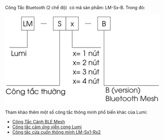 ﻿Công Tắc Bluetooth (2 chế độ)  có mã sản phẩm: LM-Sx-B. Trong đó:

![ct_dual_mode](Aspose.Words.3ab73887-7174-4ac4-b203-f12723b876e8.001.png)

Tham khảo thêm một số công tắc thông minh phổ biến khác của Lumi:

- [Công Tắc Cảnh BLE Mesh](https://lumi.vn/san-pham/cong-tac-canh-ble-mesh.html)
- [Công tắc cảm ứng viền cong Lumi](https://lumi.vn/?post_type=product&p=9026&preview=truee)
- [Công tắc cửa cuốn thông minh LM-Sx1-Rx2](https://lumi.vn/san-pham/cong-tac-thong-minh-cua-cuon/)
